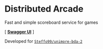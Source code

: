 # Distributed Arcade

Fast and simple scoreboard service for games

\[ [**Swagger UI**]() \]

Developed for [`Steffo99/unimore-bda-2`](https://github.com/Steffo99/unimore-bda-2)